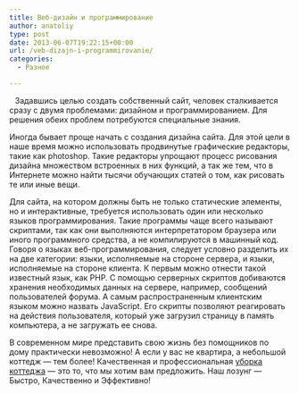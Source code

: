 ```yaml
---
title: Веб-дизайн и программирование
author: anatoliy
type: post
date: 2013-06-07T19:22:15+00:00
url: /veb-dizajn-i-programmirovanie/
categories:
  - Разное

---
```

<img src="http://formstyle.com.ua/wp-content/uploads/2013/06/wpid-php.jpg" style="float: left; margin-top: 0px; margin-right: 10px; margin-bottom: 10px; margin-left: 0px; " alt="" />Задавшись целью создать собственный сайт, человек сталкивается сразу с двумя проблемами: дизайном и программированием. Для решения обеих проблем потребуются специальные знания.<!--more-->

Иногда бывает проще начать с создания дизайна сайта. Для этой цели в наше время можно использовать продвинутые графические редакторы, такие как photoshop. Такие редакторы упрощают процесс рисования дизайна множеством встроенных в них функций, а так же тем, что в Интернете можно найти тысячи обучающих статей о том, как рисовать те или иные вещи.

Для сайта, на котором должны быть не только статические элементы, но и интерактивные, требуется использовать один или несколько языков программирования. Такие программы чаще всего называют скриптами, так как они выполняются интерпретатором браузера или иного программного средства, а не компилируются в машинный код. Говоря о языках веб-программирования, следует условно разделить их на две категории: языки, исполняемые на стороне сервера, и языки, исполняемые на стороне клиента. К первым можно отнести такой известный язык, как PHP. С помощью серверных скриптов добиваются хранения необходимых данных на сервере, например, сообщений пользователей форума. А самым распространенным клиентским языком можно назвать JavaScript. Его скрипты позволяют реагировать на действия пользователя, который уже загрузил страницу в память компьютера, а не загружать ее снова. 

В современном мире представить свою жизнь без помощников по дому практически невозможно! А если у вас не квартира, а небольшой коттедж &#8212; тем более! Качественная и профессиональная <u>[уборка коттеджа][1]</u> &#8212; это то, что мы хотим вам предложить. Наш лозунг &#8212; Быстро, Качественно и Эффективно!

 [1]: http://i-clean.kiev.ua/yborka_kotedjey.html